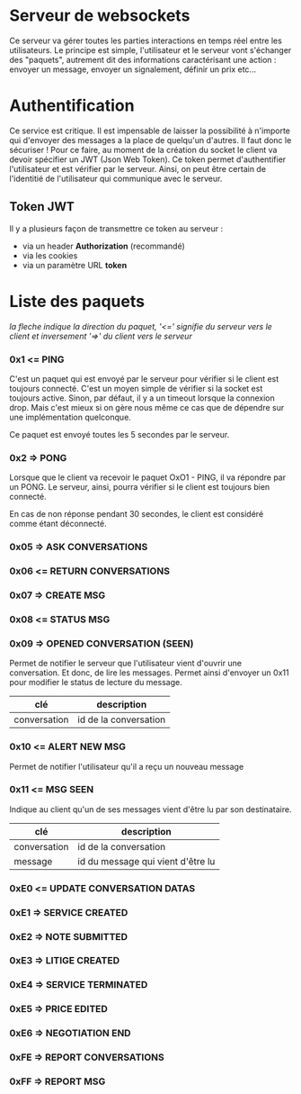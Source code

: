 # Serveur de websockets

Ce serveur va gérer toutes les parties interactions en temps réel entre les utilisateurs. Le principe est simple, l'utilisateur et le serveur vont s'échanger des "paquets", autrement dit des informations caractérisant une action : envoyer un message, envoyer un signalement, définir un prix etc...

# Authentification

Ce service est critique. Il est impensable de laisser la possibilité à n'importe qui d'envoyer des messages a la place de quelqu'un d'autres. Il faut donc le sécuriser ! Pour ce faire, au moment de la création du socket le client va devoir spécifier un JWT (Json Web Token). Ce token permet d'authentifier l'utilisateur et est vérifier par le serveur. Ainsi, on peut être certain de l'identitié de l'utilisateur qui communique avec le serveur.

## Token JWT

Il y a plusieurs façon de transmettre ce token au serveur :

- via un header **Authorization** (recommandé)
- via les cookies
- via un paramètre URL **token**

# Liste des paquets

_la fleche indique la direction du paquet, '<=' signifie du serveur vers le client et inversement '=>' du client vers le serveur_

### 0x1 <= PING

C'est un paquet qui est envoyé par le serveur pour vérifier si le client est toujours connecté. C'est un moyen simple de vérifier si la socket est toujours active. Sinon, par défaut, il y a un timeout lorsque la connexion drop. Mais c'est mieux si on gère nous même ce cas que de dépendre sur une implémentation quelconque.

Ce paquet est envoyé toutes les 5 secondes par le serveur.

### 0x2 => PONG

Lorsque que le client va recevoir le paquet OxO1 - PING, il va répondre par un PONG. Le serveur, ainsi, pourra vérifier si le client est toujours bien connecté.

En cas de non réponse pendant 30 secondes, le client est considéré comme étant déconnecté.

### 0x05 => ASK CONVERSATIONS

### 0x06 <= RETURN CONVERSATIONS

### 0x07 => CREATE MSG

### 0x08 <= STATUS MSG

### 0x09 => OPENED CONVERSATION (SEEN)

Permet de notifier le serveur que l'utilisateur vient d'ouvrir une conversation. Et donc, de lire les messages. Permet ainsi d'envoyer un 0x11 pour modifier le status de lecture du message.

| clé          | description           |
| ------------ | --------------------- |
| conversation | id de la conversation |

### 0x10 <= ALERT NEW MSG

Permet de notifier l'utilisateur qu'il a reçu un nouveau message

### 0x11 <= MSG SEEN

Indique au client qu'un de ses messages vient d'être lu par son destinataire.

| clé          | description                       |
| ------------ | --------------------------------- |
| conversation | id de la conversation             |
| message      | id du message qui vient d'être lu |

### 0xE0 <= UPDATE CONVERSATION DATAS

### 0xE1 => SERVICE CREATED

### 0xE2 => NOTE SUBMITTED

### 0xE3 => LITIGE CREATED

### 0xE4 => SERVICE TERMINATED

### 0xE5 => PRICE EDITED

### 0xE6 => NEGOTIATION END

### 0xFE => REPORT CONVERSATIONS

### 0xFF => REPORT MSG
